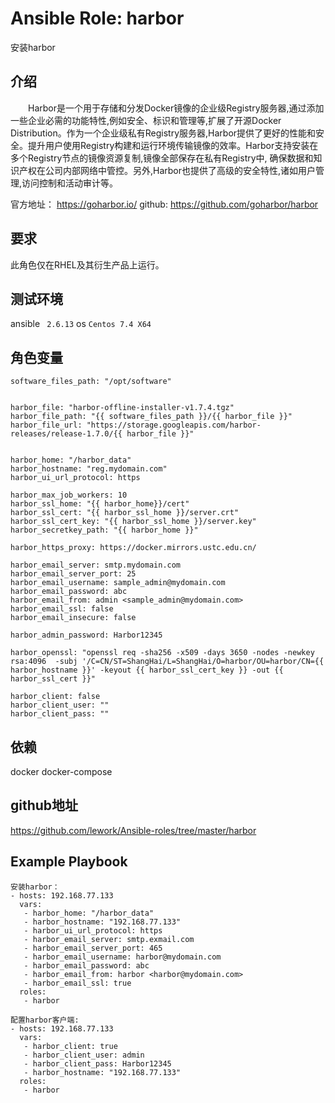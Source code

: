 # Ansible Role: harbor

安装harbor

## 介绍
　　Harbor是一个用于存储和分发Docker镜像的企业级Registry服务器,通过添加一些企业必需的功能特性,例如安全、标识和管理等,扩展了开源Docker Distribution。作为一个企业级私有Registry服务器,Harbor提供了更好的性能和安全。提升用户使用Registry构建和运行环境传输镜像的效率。Harbor支持安装在多个Registry节点的镜像资源复制,镜像全部保存在私有Registry中, 确保数据和知识产权在公司内部网络中管控。另外,Harbor也提供了高级的安全特性,诸如用户管理,访问控制和活动审计等。

官方地址： https://goharbor.io/
github: https://github.com/goharbor/harbor

## 要求

此角色仅在RHEL及其衍生产品上运行。

## 测试环境

ansible ` 2.6.13`
os `Centos 7.4 X64`

## 角色变量
	software_files_path: "/opt/software"


	harbor_file: "harbor-offline-installer-v1.7.4.tgz"
	harbor_file_path: "{{ software_files_path }}/{{ harbor_file }}"
	harbor_file_url: "https://storage.googleapis.com/harbor-releases/release-1.7.0/{{ harbor_file }}"


	harbor_home: "/harbor_data"
	harbor_hostname: "reg.mydomain.com"
	harbor_ui_url_protocol: https

	harbor_max_job_workers: 10
	harbor_ssl_home: "{{ harbor_home}}/cert"
	harbor_ssl_cert: "{{ harbor_ssl_home }}/server.crt"
	harbor_ssl_cert_key: "{{ harbor_ssl_home }}/server.key"
	harbor_secretkey_path: "{{ harbor_home }}"

	harbor_https_proxy: https://docker.mirrors.ustc.edu.cn/

	harbor_email_server: smtp.mydomain.com
	harbor_email_server_port: 25
	harbor_email_username: sample_admin@mydomain.com
	harbor_email_password: abc
	harbor_email_from: admin <sample_admin@mydomain.com>
	harbor_email_ssl: false
	harbor_email_insecure: false

	harbor_admin_password: Harbor12345

	harbor_openssl: "openssl req -sha256 -x509 -days 3650 -nodes -newkey rsa:4096  -subj '/C=CN/ST=ShangHai/L=ShangHai/O=harbor/OU=harbor/CN={{ harbor_hostname }}' -keyout {{ harbor_ssl_cert_key }} -out {{ harbor_ssl_cert }}"

	harbor_client: false
	harbor_client_user: ""
	harbor_client_pass: ""

## 依赖

docker
docker-compose

## github地址
https://github.com/lework/Ansible-roles/tree/master/harbor

## Example Playbook

    安装harbor：
	- hosts: 192.168.77.133
	  vars:
	   - harbor_home: "/harbor_data"
	   - harbor_hostname: "192.168.77.133"
	   - harbor_ui_url_protocol: https
	   - harbor_email_server: smtp.exmail.com
	   - harbor_email_server_port: 465
	   - harbor_email_username: harbor@mydomain.com
	   - harbor_email_password: abc
	   - harbor_email_from: harbor <harbor@mydomain.com>
	   - harbor_email_ssl: true
	  roles:
	   - harbor

    配置harbor客户端:
	- hosts: 192.168.77.133
	  vars:
	   - harbor_client: true
	   - harbor_client_user: admin
	   - harbor_client_pass: Harbor12345
	   - harbor_hostname: "192.168.77.133"
	  roles:
	   - harbor
